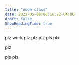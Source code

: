 ```yaml
---
title: "node class"
date: 2022-05-08T06:16:22-04:00
draft: false
ShowReadingTime: true
---
```


plz work
plz
plz
plz
pls
plx

plz

pls
pls
